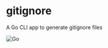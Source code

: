 # gitignore
A Go CLI app to generate gitignore files

![Go](https://github.com/faizmokhtar/gitignore/workflows/Go/badge.svg)
